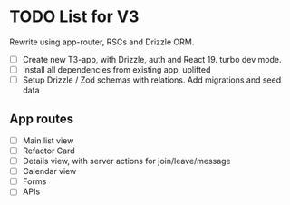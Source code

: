 # TODO List for V3

Rewrite using app-router, RSCs and Drizzle ORM.

- [ ] Create new T3-app, with Drizzle, auth and React 19. turbo dev mode.
- [ ] Install all dependencies from existing app, uplifted
- [ ] Setup Drizzle / Zod schemas with relations. Add migrations and seed data

## App routes

- [ ] Main list view
- [ ] Refactor Card
- [ ] Details view, with server actions for join/leave/message
- [ ] Calendar view
- [ ] Forms
- [ ] APIs
